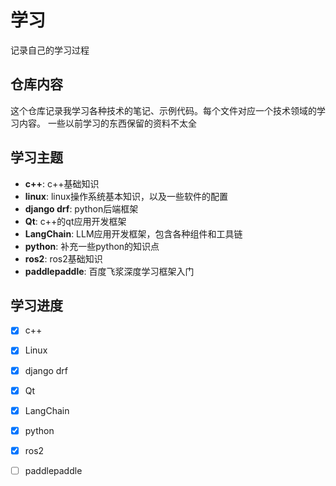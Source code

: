 # 学习
记录自己的学习过程

## 仓库内容

这个仓库记录我学习各种技术的笔记、示例代码。每个文件对应一个技术领域的学习内容。
一些以前学习的东西保留的资料不太全


## 学习主题

- **c++**: c++基础知识
- **linux**: linux操作系统基本知识，以及一些软件的配置
- **django drf**: python后端框架
- **Qt**: c++的qt应用开发框架
- **LangChain**: LLM应用开发框架，包含各种组件和工具链
- **python**: 补充一些python的知识点
- **ros2**: ros2基础知识
- **paddlepaddle**: 百度飞浆深度学习框架入门


## 学习进度

- [x] c++
- [x] Linux
- [x] django drf
- [x] Qt
- [x] LangChain
- [x] python
- [x] ros2
- [ ] paddlepaddle

